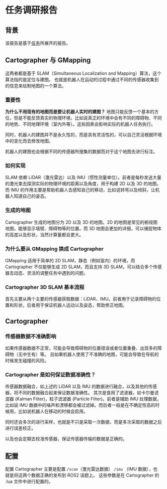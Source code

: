 # 任务调研报告

## 背景

该报告是基于[任务](https://github.com/jiuyewxy/weloveinterns/issues/50)所展开的报告。

## Cartographer 与 GMapping

这两者都是基于 SLAM（Simultaneous Localization and Mapping）算法，这个算法指的是定位与建图。
也就是机器人在运动的过程中通过不同的传感器收集到的信息来绘制地图的一个算法。

### 重要性

**为什么不用现有的地图而是要让机器人实时的建图？**
地图只能反馈一个基本的方位，但是不能反馈真实的物理环境，比如说真正的环境中会有不同的障碍物、不同的地势、不同地理环境（室内外等）。这些因素会影响实际的机器人任务执行。

同时，机器人的建图并不是永久性的，而是具有灵活性的，可以自己灵活根据环境中的变化而去修改地图。

机器人的建图也会根据不同的传感器所搜集的数据而对于这个地图去进行标注。

### 如何实现

SLAM 依赖 LiDAR（激光雷达）以及 IMU（惯性测量单位）。前者是每秒发送大量的激光束去探测实际的物理环境的距离以及角度，用于构建 2D 以及 3D 的地图。而 IMU 的作用主要是帮助机器人去感知自己的移动，比如说转弯以及倾斜，让机器人知道自己的姿态。

### 生成的地图

Cartographer 生成的地图分为 2D 以及 3D 的地图。2D 的地图是常见的俯视图地图，能够显示墙壁、障碍物等的位置。而 3D 地图会更加的详细，可以捕捉物体的高度以及形状，当然计算量都会更大。

### 为什么要从 GMapping 换成 Cartographer

GMapping 适用于简单的 2D SLAM，静态（例如室内）的环境，而 Cartographer 不仅能够生成 2D SLAM，而且支持 3D SLAM，可以结合多个传感器去动态、灵活的调整任务中遇到的问题。

### Cartographer 3D SLAM 基本流程

首先主要从两个主要的传感器获取数据：LiDAR、IMU。前者用于记录障碍物的位置和形状，后者用于保证机器人运动以及姿态，帮助修正地图。

## Cartographer

### 传感器数据不准确影响

如果传感器数据不正常，可能会导致障碍物的位置错误或者位置重叠、出现多的障碍物（无中生有）等。
且如果机器人使用了不准确的地图，可能会导致在导航的时候发生碰撞的风险。

### Cartographer 是如何保证数据准确性？

传感器数据融合，如上述的 LiDAR 以及 IMU 的数据进行融合，以及其他的传感器，将不同的数据融合起来保证数据准确性。
其次是食用了滤波器，如卡尔曼滤波器 (Kalman Filter)，粒子滤波器 (Particle Filter)。前者是辅助 IMU 处理数据，比如说 IMU 数据中的噪声和漂移都会被过滤掉。而后者一般是在不确定性高的时候用，比如说机器人在移动的时候会启用。

同时还会多次的进行采样，也就是不只是采取一次数据，而是多次采取的数据之后进行误差校正。

以及也会定期去校准传感器，保证传感器传输的数据是正确的。



## 配置

配置 Cartographer 主要是配置 `/scan`（激光雷达数据） `/imu` （IMU 数据），也就是将这两个数据正确的发布到 ROS2 话题上。
这些参数是在 Cartographer 的 .lua 文件中进行配置的。

